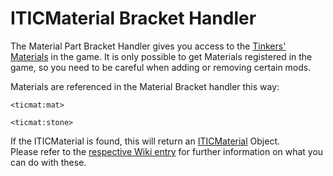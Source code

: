 # ITICMaterial Bracket Handler

The Material Part Bracket Handler gives you access to the [Tinkers' Materials](/Mods/Modtweaker/TConstruct/Materials/ITICMaterial/) in the game. It is only possible to get Materials registered in the game, so you need to be careful when adding or removing certain mods.

Materials are referenced in the Material Bracket handler this way:

```zenscript
<ticmat:mat>

<ticmat:stone>
```

If the ITICMaterial is found, this will return an [ITICMaterial](/Mods/Modtweaker/TConstruct/Materials/ITICMaterial/) Object.  
Please refer to the [respective Wiki entry](/Mods/Modtweaker/TConstruct/Materials/ITICMaterial/) for further information on what you can do with these.
